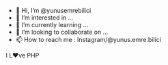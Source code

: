 - 👋 Hi, I’m @yunusemrebilici
- 👀 I’m interested in ...
- 🌱 I’m currently learning ...
- 💞️ I’m looking to collaborate on ...
- 📫 How to reach me : Instagram/@yunus.emre.bilici

I L❤ve PHP
